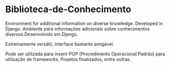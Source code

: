 # Biblioteca-de-Conhecimento
 Environment for additional information on diverse knowledge. Developed in Django.
 Ambiente para informações adicionais sobre conhecimentos diversos.Desenvolvido em Django.
 
 Extremamente versátil, Interface bastante amigável.
 
 Pode ser utilizada para inserir POP (Procedimento Operacional Padrão) para utilização de frameworks, Projetos finalizados,
 entre outras.
 
